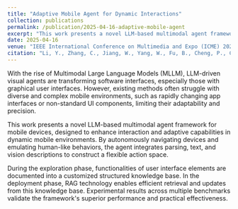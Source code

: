 ```yaml
---
title: "Adaptive Mobile Agent for Dynamic Interactions"
collection: publications
permalink: /publication/2025-04-16-adaptive-mobile-agent
excerpt: "This work presents a novel LLM-based multimodal agent framework for mobile devices, designed to enhance interaction and adaptive capabilities in dynamic mobile environments through autonomous navigation and human-like behaviors."
date: 2025-04-16
venue: "IEEE International Conference on Multimedia and Expo (ICME) 2025"
citation: "Li, Y., Zhang, C., Jiang, W., Yang, W., Fu, B., Cheng, P., Chen, X., Chen, L., & Wei, Y. (2025). Adaptive Mobile Agent for Dynamic Interactions. In Proceedings of IEEE International Conference on Multimedia and Expo (ICME) 2025."
---
```


With the rise of Multimodal Large Language Models (MLLM), LLM-driven visual agents are transforming software interfaces, especially those with graphical user interfaces. However, existing methods often struggle with diverse and complex mobile environments, such as rapidly changing app interfaces or non-standard UI components, limiting their adaptability and precision.

This work presents a novel LLM-based multimodal agent framework for mobile devices, designed to enhance interaction and adaptive capabilities in dynamic mobile environments. By autonomously navigating devices and emulating human-like behaviors, the agent integrates parsing, text, and vision descriptions to construct a flexible action space.

During the exploration phase, functionalities of user interface elements are documented into a customized structured knowledge base. In the deployment phase, RAG technology enables efficient retrieval and updates from this knowledge base. Experimental results across multiple benchmarks validate the framework's superior performance and practical effectiveness.
